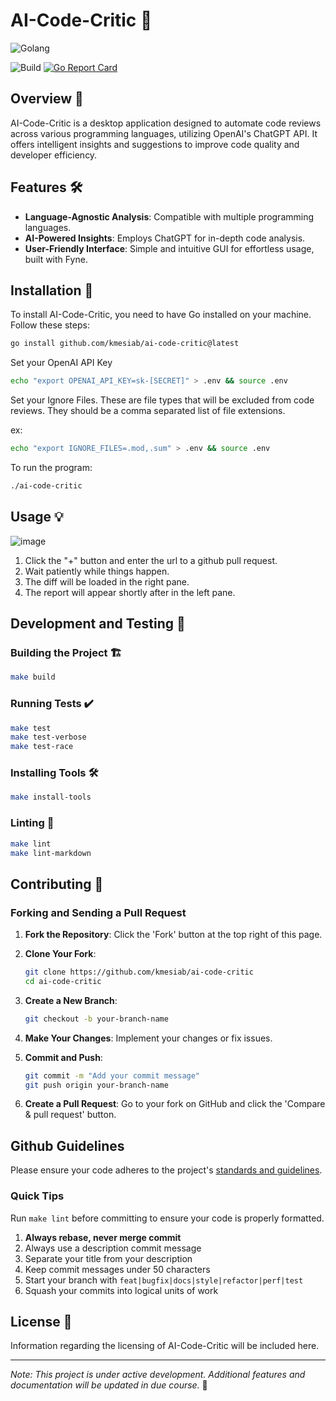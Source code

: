 # AI-Code-Critic 🚀

![Golang](https://img.shields.io/badge/Go-00add8.svg?labelColor=171e21&style=for-the-badge&logo=go)

![Build](https://github.com/kmesiab/ai-code-critic/actions/workflows/go.yml/badge.svg)
[![Go Report Card](https://goreportcard.com/badge/github.com/kmesiab/ai-code-critic)](https://goreportcard.com/report/github.com/kmesiab/ai-code-critic)

## Overview 🌟

AI-Code-Critic is a desktop application designed to automate code reviews
across various programming languages, utilizing OpenAI's ChatGPT API.
It offers intelligent insights and suggestions to improve code quality
and developer efficiency.

## Features 🛠️

- **Language-Agnostic Analysis**: Compatible with multiple programming
languages.
- **AI-Powered Insights**: Employs ChatGPT for in-depth code analysis.
- **User-Friendly Interface**: Simple and intuitive GUI for effortless
usage, built with Fyne.

## Installation 🔧

To install AI-Code-Critic, you need to have Go installed on your machine.
Follow these steps:

```bash
go install github.com/kmesiab/ai-code-critic@latest
```

Set your OpenAI API Key

```bash
echo "export OPENAI_API_KEY=sk-[SECRET]" > .env && source .env
```

Set your Ignore Files.  These are file types that will be excluded from
code reviews.  They should be a comma separated list of file extensions.

ex:

```bash
echo "export IGNORE_FILES=.mod,.sum" > .env && source .env
````

To run the program:

```bash
./ai-code-critic
```

## Usage 💡

![image](https://github.com/kmesiab/ai-code-critic/assets/161768/8002cce3-5e62-41ae-8982-9a4257aa8207)


1. Click the "+" button and enter the url to a github pull request.
2. Wait patiently while things happen.
3. The diff will be loaded in the right pane.
4. The report will appear shortly after in the left pane.

## Development and Testing 🧪

### Building the Project 🏗️

```bash
make build
```

### Running Tests ✔️

```bash
make test
make test-verbose
make test-race
```

### Installing Tools 🛠️

```bash
make install-tools
```

### Linting 🧹

```bash
make lint
make lint-markdown
```

## Contributing 🤝

### Forking and Sending a Pull Request

1. **Fork the Repository**: Click the 'Fork' button at the top right of this
page.
2. **Clone Your Fork**:

   ```bash
   git clone https://github.com/kmesiab/ai-code-critic
   cd ai-code-critic
   ```

3. **Create a New Branch**:

   ```bash
   git checkout -b your-branch-name
   ```

4. **Make Your Changes**: Implement your changes or fix issues.
5. **Commit and Push**:

   ```bash
   git commit -m "Add your commit message"
   git push origin your-branch-name
   ```

6. **Create a Pull Request**: Go to your fork on GitHub and click the
'Compare & pull request' button.

## Github Guidelines

Please ensure your code adheres to the project's
[standards and guidelines](https://github.com/kmesiab/ai-code-critic/discussions/24).

### Quick Tips

Run `make lint` before committing to ensure your code is properly formatted.

1. **Always rebase, never merge commit**
2. Always use a description commit message
3. Separate your title from your description
4. Keep commit messages under 50 characters
5. Start your branch with `feat|bugfix|docs|style|refactor|perf|test`
6. Squash your commits into logical units of work

## License 📝

Information regarding the licensing of AI-Code-Critic will be included here.

---

*Note: This project is under active development. Additional features
and documentation will be updated in due course.* 🌈
